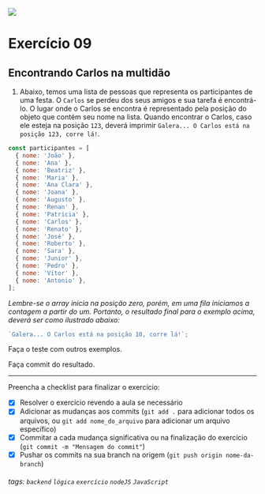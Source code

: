 ![](https://i.imgur.com/xG74tOh.png)

# Exercício 09

## Encontrando Carlos na multidão

1. Abaixo, temos uma lista de pessoas que representa os participantes de uma festa. O `Carlos` se perdeu dos seus amigos e sua tarefa é encontrá-lo. O lugar onde o Carlos se encontra é representado pela posição do objeto que contém seu nome na lista. Quando encontrar o Carlos, caso ele esteja na posição `123`, deverá imprimir `Galera... O Carlos está na posição 123, corre lá!`.

```javascript
const participantes = [
  { nome: 'João' },
  { nome: 'Ana' },
  { nome: 'Beatriz' },
  { nome: 'Maria' },
  { nome: 'Ana Clara' },
  { nome: 'Joana' },
  { nome: 'Augusto' },
  { nome: 'Renan' },
  { nome: 'Patricia' },
  { nome: 'Carlos' },
  { nome: 'Renato' },
  { nome: 'José' },
  { nome: 'Roberto' },
  { nome: 'Sara' },
  { nome: 'Junior' },
  { nome: 'Pedro' },
  { nome: 'Vitor' },
  { nome: 'Antonio' },
];
```

_Lembre-se o array inicia na posição zero, porém, em uma fila iniciamos a contagem a partir do um. Portanto, o resultado final para o exemplo acima, deverá ser como ilustrado abaixo:_

```javascript
`Galera... O Carlos está na posição 10, corre lá!`;
```

Faça o teste com outros exemplos.

Faça commit do resultado.

---

Preencha a checklist para finalizar o exercício:

- [x] Resolver o exercício revendo a aula se necessário
- [x] Adicionar as mudanças aos commits (`git add .` para adicionar todos os arquivos, ou `git add nome_do_arquivo` para adicionar um arquivo específico)
- [x] Commitar a cada mudança significativa ou na finalização do exercício (`git commit -m "Mensagem do commit"`)
- [x] Pushar os commits na sua branch na origem (`git push origin nome-da-branch`)

###### tags: `backend` `lógica` `exercício` `nodeJS` `JavaScript`
